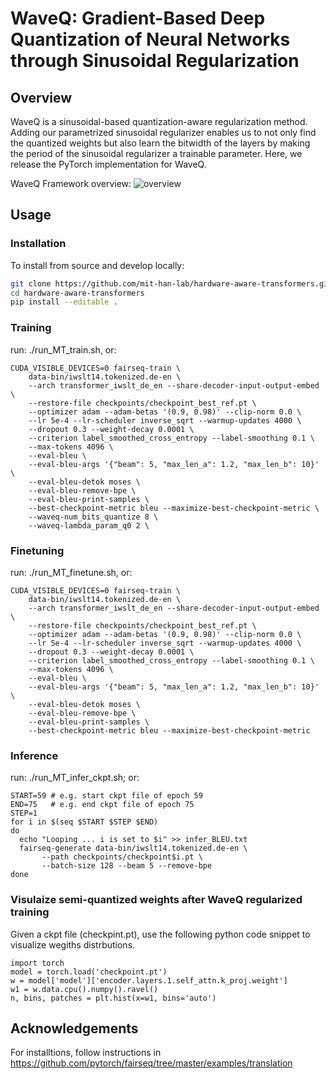 # WaveQ: Gradient-Based Deep Quantization of Neural Networks through Sinusoidal Regularization

## Overview
WaveQ is a sinusoidal-based quantization-aware regularization method. Adding our parametrized sinusoidal regularizer enables us to not only find the quantized weights but also learn the bitwidth of the layers by making the period of the sinusoidal regularizer a trainable parameter. Here, we release the PyTorch implementation for WaveQ.

WaveQ Framework overview:
![overview](https://hanruiwang.me/project_pages/hat/assets/overview.jpg)

## Usage
 
### Installation
To install from source and develop locally:

```bash
git clone https://github.com/mit-han-lab/hardware-aware-transformers.git
cd hardware-aware-transformers
pip install --editable .
```

### Training 
run: ./run_MT_train.sh, or:
```
CUDA_VISIBLE_DEVICES=0 fairseq-train \
    data-bin/iwslt14.tokenized.de-en \
    --arch transformer_iwslt_de_en --share-decoder-input-output-embed \
    --restore-file checkpoints/checkpoint_best_ref.pt \
    --optimizer adam --adam-betas '(0.9, 0.98)' --clip-norm 0.0 \
    --lr 5e-4 --lr-scheduler inverse_sqrt --warmup-updates 4000 \
    --dropout 0.3 --weight-decay 0.0001 \
    --criterion label_smoothed_cross_entropy --label-smoothing 0.1 \
    --max-tokens 4096 \
    --eval-bleu \
    --eval-bleu-args '{"beam": 5, "max_len_a": 1.2, "max_len_b": 10}' \
    --eval-bleu-detok moses \
    --eval-bleu-remove-bpe \
    --eval-bleu-print-samples \
    --best-checkpoint-metric bleu --maximize-best-checkpoint-metric \
    --waveq-num_bits_quantize 8 \
    --waveq-lambda_param_q0 2 \
```


### Finetuning
run: ./run_MT_finetune.sh, or:
```
CUDA_VISIBLE_DEVICES=0 fairseq-train \
    data-bin/iwslt14.tokenized.de-en \
    --arch transformer_iwslt_de_en --share-decoder-input-output-embed \
    --restore-file checkpoints/checkpoint_best_ref.pt \
    --optimizer adam --adam-betas '(0.9, 0.98)' --clip-norm 0.0 \
    --lr 5e-4 --lr-scheduler inverse_sqrt --warmup-updates 4000 \
    --dropout 0.3 --weight-decay 0.0001 \
    --criterion label_smoothed_cross_entropy --label-smoothing 0.1 \
    --max-tokens 4096 \
    --eval-bleu \
    --eval-bleu-args '{"beam": 5, "max_len_a": 1.2, "max_len_b": 10}' \
    --eval-bleu-detok moses \
    --eval-bleu-remove-bpe \
    --eval-bleu-print-samples \
    --best-checkpoint-metric bleu --maximize-best-checkpoint-metric
```

### Inference
run: ./run_MT_infer_ckpt.sh; or:
```
START=59 # e.g. start ckpt file of epoch 59
END=75   # e.g. end ckpt file of epoch 75
STEP=1
for i in $(seq $START $STEP $END)
do
  echo "Looping ... i is set to $i" >> infer_BLEU.txt
  fairseq-generate data-bin/iwslt14.tokenized.de-en \
       --path checkpoints/checkpoint$i.pt \
       --batch-size 128 --beam 5 --remove-bpe
done
```

### Visulaize semi-quantized weights after WaveQ regularized training
Given a ckpt file (checkpint.pt), use the following python code snippet to visualize wegiths distrbutions.
```
import torch 
model = torch.load('checkpoint.pt')
w = model['model']['encoder.layers.1.self_attn.k_proj.weight']
w1 = w.data.cpu().numpy().ravel()
n, bins, patches = plt.hist(x=w1, bins='auto')
```

## Acknowledgements
For installtions, follow instructions in https://github.com/pytorch/fairseq/tree/master/examples/translation


